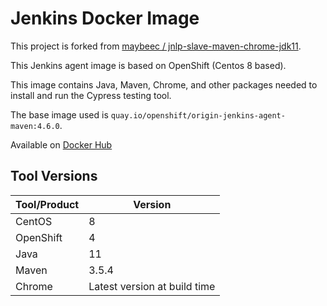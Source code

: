 # Jenkins Docker Image
This project is forked from [maybeec / jnlp-slave-maven-chrome-jdk11](https://github.com/maybeec/jnlp-slave-maven-chrome-jdk11).

This Jenkins agent image is based on OpenShift (Centos 8 based).

This image contains Java, Maven, Chrome, and other packages needed to install and run the Cypress testing tool.

The base image used is `quay.io/openshift/origin-jenkins-agent-maven:4.6.0`.

Available on [Docker Hub](https://hub.docker.com/r/waynejrobert/jnlp-maven-chrome-jdk11-cypress)

## Tool Versions
| Tool/Product | Version |
| ------------ | ------- |
| CentOS | 8 |
| OpenShift | 4 |
| Java | 11 |
| Maven | 3.5.4 |
| Chrome | Latest version at build time |
